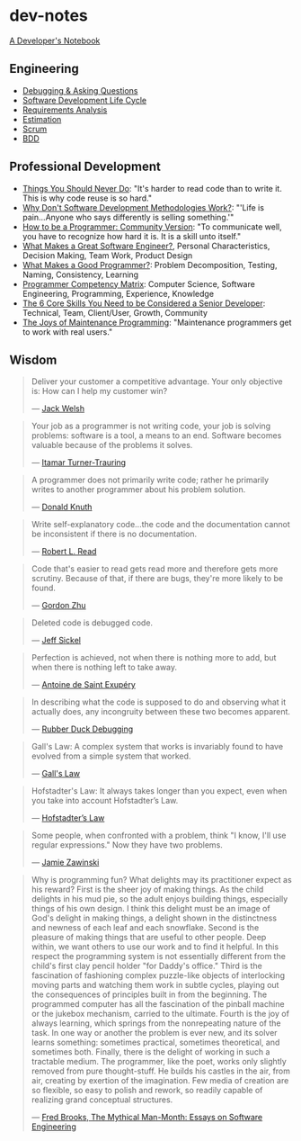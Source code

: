# dev-notes

[A Developer's Notebook](http://alexkrupp.typepad.com/sensemaking/2012/09/program-above-and-beyond-your-actual-ability-by-using-freemind.html)

## Engineering

- [Debugging & Asking Questions](Engineering/debugging.md)
- [Software Development Life Cycle](Engineering/SDLC.md)
- [Requirements Analysis](Engineering/requirements.md)
- [Estimation](Engineering/estimation.md)
- [Scrum](Engineering/scrum.md)
- [BDD](Engineering/BDD.md)

## Professional Development

- [Things You Should Never Do](https://www.joelonsoftware.com/2000/04/06/things-you-should-never-do-part-i/): "It's harder to read code than to write it. This is why code reuse is so hard."
- [Why Don't Software Development Methodologies Work?](http://typicalprogrammer.com/why-dont-software-development-methodologies-work): "'Life is pain...Anyone who says differently is selling something.'"
- [How to be a Programmer: Community Version](https://github.com/braydie/HowToBeAProgrammer): "To communicate well, you have to recognize how hard it is. It is a skill unto itself."
- [What Makes a Great Software Engineer?](https://faculty.washington.edu/ajko/papers/Li2015GreatEngineers.pdf), Personal Characteristics, Decision Making, Team Work, Product Design
- [What Makes a Good Programmer?](https://henrikwarne.com/2014/06/30/what-makes-a-good-programmer/): Problem Decomposition, Testing, Naming, Consistency, Learning
- [Programmer Competency Matrix](http://sijinjoseph.com/programmer-competency-matrix/): Computer Science, Software Engineering, Programming, Experience, Knowledge
- [The 6 Core Skills You Need to be Considered a Senior Developer](https://medium.com/zerotomastery/developers-edge-how-to-become-a-senior-developer-f1ec1738cf45): Technical, Team, Client/User, Growth, Community
- [The Joys of Maintenance Programming](http://typicalprogrammer.com/the-joys-of-maintenance-programming): "Maintenance programmers get to work with real users."

## Wisdom

> Deliver your customer a competitive advantage. Your only objective is: How can I help my customer win?
>
> &mdash; [Jack Welsh](https://www.google.com/search?hl=en&q=%22the+welch+way%22+podcast+businessweek&oq=%22the+welch+way%22+podcast+businessweek)

> Your job as a programmer is not writing code, your job is solving problems: software is a tool, a means to an end. Software becomes valuable because of the problems it solves.
>
> &mdash; [Itamar Turner-Trauring](https://codewithoutrules.com/2020/04/20/productivity-skills)

> A programmer does not primarily write code; rather he primarily writes to another programmer about his problem solution.
>
> &mdash; [Donald Knuth](http://archive.computerhistory.org/resources/text/Knuth_Don_X4100/PDF_index/k-9-pdf/k-9-u2769-1-Baker-What-Programmer-Does.pdf)

> Write self-explanatory code...the code and the documentation cannot be inconsistent if there is no documentation.
>
> &mdash; [Robert L. Read](https://github.com/braydie/HowToBeAProgrammer)

> Code that's easier to read gets read more and therefore gets more scrutiny. Because of that, if there are bugs, they're more likely to be found.
>
> &mdash; [Gordon Zhu](https://watchandcode.com/courses/77710/lectures/2001287)

> Deleted code is debugged code.
>
> &mdash; [Jeff Sickel](http://www.defprogramming.com/quotes-by/jeff-sickel)

> Perfection is achieved, not when there is nothing more to add, but when there is nothing left to take away.
>
> &mdash; [Antoine de Saint Exupéry](https://en.wikipedia.org/wiki/Antoine_de_Saint-Exup%C3%A9ry)

> In describing what the code is supposed to do and observing what it actually does, any incongruity between these two becomes apparent.
>
> &mdash; [Rubber Duck Debugging](https://en.wikipedia.org/wiki/Rubber_duck_debugging)

> Gall's Law: A complex system that works is invariably found to have evolved from a simple system that worked.
>
> &mdash; [Gall's Law](<https://en.wikipedia.org/wiki/John_Gall_(author)#Gall.27s_law>)

> Hofstadter's Law: It always takes longer than you expect, even when you take into account Hofstadter’s Law.
>
> &mdash; [Hofstadter’s Law](https://en.wikipedia.org/wiki/Hofstadter%27s_law)

> Some people, when confronted with a problem, think "I know, I'll use regular expressions." Now they have two problems.
>
> &mdash; [Jamie Zawinski](http://regex.info/blog/2006-09-15/247)

> Why is programming fun? What delights may its practitioner expect as his reward? First is the sheer joy of making things. As the child delights in his mud pie, so the adult enjoys building things, especially things of his own design. I think this delight must be an image of God's delight in making things, a delight shown in the distinctness and newness of each leaf and each snowflake. Second is the pleasure of making things that are useful to other people. Deep within, we want others to use our work and to find it helpful. In this respect the programming system is not essentially different from the child's first clay pencil holder "for Daddy's office." Third is the fascination of fashioning complex puzzle-like objects of interlocking moving parts and watching them work in subtle cycles, playing out the consequences of principles built in from the beginning. The programmed computer has all the fascination of the pinball machine or the jukebox mechanism, carried to the ultimate. Fourth is the joy of always learning, which springs from the nonrepeating nature of the task. In one way or another the problem is ever new, and its solver learns something: sometimes practical, sometimes theoretical, and sometimes both. Finally, there is the delight of working in such a tractable medium. The programmer, like the poet, works only slightly removed from pure thought-stuff. He builds his castles in the air, from air, creating by exertion of the imagination. Few media of creation are so flexible, so easy to polish and rework, so readily capable of realizing grand conceptual structures.
>
> &mdash; [Fred Brooks, The Mythical Man-Month: Essays on Software Engineering](https://en.wikipedia.org/wiki/The_Mythical_Man-Month)
